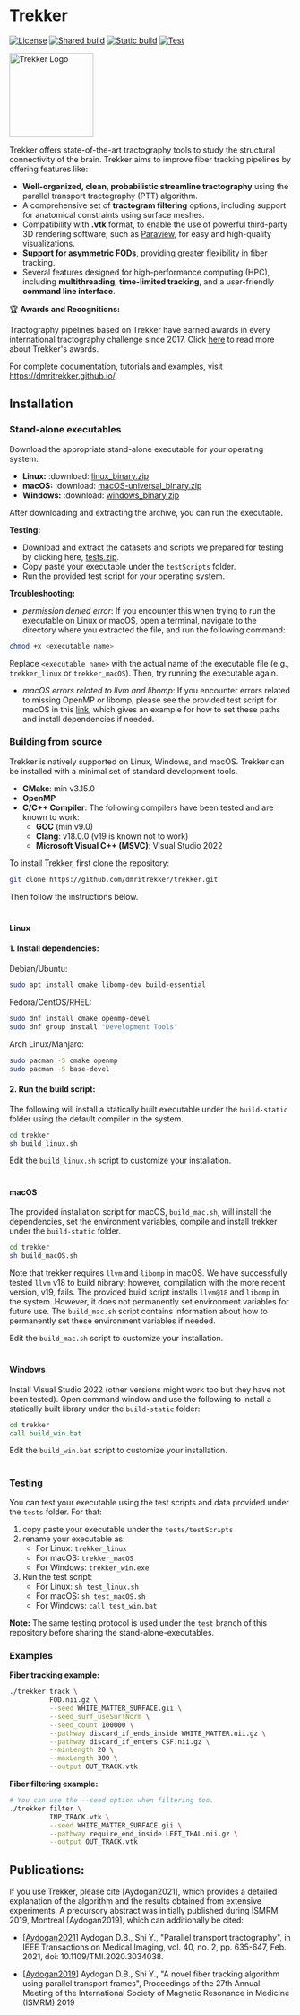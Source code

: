 # Trekker

[![License](https://img.shields.io/badge/License-BSD_3--Clause-blue.svg)](https://opensource.org/licenses/BSD-3-Clause) [![Shared build](https://github.com/dmritrekker/trekker/actions/workflows/build_shared.yml/badge.svg?branch=build)](https://github.com/dmritrekker/trekker/actions/workflows/build_shared.yml) [![Static build](https://github.com/dmritrekker/trekker/actions/workflows/build_static.yml/badge.svg?branch=build)](https://github.com/dmritrekker/trekker/actions/workflows/build_static.yml) [![Test](https://github.com/baranaydogan/trekker/actions/workflows/test.yml/badge.svg?branch=test)](https://github.com/baranaydogan/trekker/actions/workflows/test.yml)

<img src="doc/source/_static/logo_github.png" alt="Trekker Logo" align="center" width="150">

Trekker offers state-of-the-art tractography tools to study the structural connectivity of the brain. Trekker aims to improve fiber tracking pipelines by offering features like:

- **Well-organized, clean, probabilistic streamline tractography** using the parallel transport tractography (PTT) algorithm.
- A comprehensive set of **tractogram filtering** options, including support for anatomical constraints using surface meshes.
- Compatibility with **.vtk** format, to enable the use of powerful third-party 3D rendering software, such as [Paraview](https://www.paraview.org/), for easy and high-quality visualizations.
- **Support for asymmetric FODs**, providing greater flexibility in fiber tracking.
- Several features designed for high-performance computing (HPC), including **multithreading**, **time-limited tracking**, and a user-friendly **command line interface**.

🏆 **Awards and Recognitions:**

Tractography pipelines based on Trekker have earned awards in every international tractography challenge since 2017. Click [here](https://dmritrekker.github.io/about/awards.html) to read more about Trekker's awards.

For complete documentation, tutorials and examples, visit https://dmritrekker.github.io/.

## Installation

### Stand-alone executables

Download the appropriate stand-alone executable for your operating system:

*   **Linux:** :download: [linux_binary.zip](https://github.com/dmritrekker/trekker/releases/download/v1.0.0-rc4/linux_binary.zip)
*   **macOS:** :download: [macOS-universal_binary.zip](https://github.com/dmritrekker/trekker/releases/download/v1.0.0-rc4/macOS-universal_binary.zip)
*   **Windows:** :download: [windows_binary.zip](https://github.com/dmritrekker/trekker/releases/download/v1.0.0-rc4/windows_binary.zip)

After downloading and extracting the archive, you can run the executable.

**Testing:**

- Download and extract the datasets and scripts we prepared for testing by clicking here, [tests.zip](https://github.com/dmritrekker/trekker/releases/download/v1.0.0-rc4/tests.zip).
- Copy paste your executable under the ``testScripts`` folder.
- Run the provided test script for your operating system.


**Troubleshooting:** 

- *permission denied error*: If you encounter this when trying to run the executable on Linux or macOS, open a terminal, navigate to the directory where you extracted the file, and run the following command:

```bash
chmod +x <executable name>
```

Replace ``<executable name>`` with the actual name of the executable file (e.g., ``trekker_linux`` or ``trekker_macOS``).  Then, try running the executable again.

- *macOS errors related to llvm and libomp*: If you encounter errors related to missing OpenMP or libomp, please see the provided test script for macOS in this [link](https://github.com/dmritrekker/trekker/blob/main/tests/testScripts/test_macOS.sh), which gives an example for how to set these paths and install dependencies if needed.



### Building from source

Trekker is natively supported on Linux, Windows, and macOS. Trekker can be installed with a minimal set of standard development tools.

*   **CMake**: min v3.15.0
*   **OpenMP**
*   **C/C++ Compiler**: The following compilers have been tested and are known to work:
    *   **GCC** (min v9.0)
    *   **Clang**: v18.0.0 (v19 is known not to work)
    *   **Microsoft Visual C++ (MSVC)**: Visual Studio 2022

To install Trekker, first clone the repository: 

```bash
git clone https://github.com/dmritrekker/trekker.git
```

Then follow the instructions below.


#
#### Linux

#### 1. Install dependencies:

Debian/Ubuntu:
```bash
sudo apt install cmake libomp-dev build-essential
```

Fedora/CentOS/RHEL:
```bash
sudo dnf install cmake openmp-devel
sudo dnf group install "Development Tools"
```

Arch Linux/Manjaro:
```bash
sudo pacman -S cmake openmp
sudo pacman -S base-devel
```

#### 2. Run the build script:

The following will install a statically built executable under the `build-static` folder using the default compiler in the system.
```bash
cd trekker
sh build_linux.sh
```


Edit the `build_linux.sh` script to customize your installation.

#
#### macOS

The provided installation script for macOS, `build_mac.sh`, will install the dependencies, set the environment variables, compile and install trekker under the `build-static` folder.

```bash
cd trekker
sh build_macOS.sh
```

Note that trekker requires `llvm` and `libomp` in macOS. We have successfully tested `llvm` v18 to build nibrary; however, compilation with the more recent version, v19, fails. The provided build script installs `llvm@18` and `libomp` in the system. However, it does not permanently set environment variables for future use. The `build_mac.sh` script contains information about how to permanently set these environment variables if needed.

Edit the `build_mac.sh` script to customize your installation.

#
#### Windows

Install Visual Studio 2022 (other versions might work too but they have not been tested). Open command window and use the following to install a statically built library under the `build-static` folder:

```cmd
cd trekker
call build_win.bat
```

Edit the `build_win.bat` script to customize your installation.

#
### Testing

You can test your executable using the test scripts and data provided under the `tests` folder. For that:

1. copy paste your executable under the `tests/testScripts`
2. rename your executable as:
    - For Linux: `trekker_linux`
    - For macOS: `trekker_macOS` 
    - For Windows: `trekker_win.exe`
3. Run the test script:
    - For Linux: `sh test_linux.sh`
    - For macOS: `sh test_macOS.sh`
    - For Windows: `call test_win.bat`

**Note:** The same testing protocol is used under the `test` branch of this repository before sharing the stand-alone-executables.

### Examples

**Fiber tracking example:**
```bash
./trekker track \
          FOD.nii.gz \
          --seed WHITE_MATTER_SURFACE.gii \
          --seed_surf_useSurfNorm \
          --seed_count 100000 \
          --pathway discard_if_ends_inside WHITE_MATTER.nii.gz \
          --pathway discard_if_enters CSF.nii.gz \
          --minLength 20 \
          --maxLength 300 \
          --output OUT_TRACK.vtk
```

**Fiber filtering example:**
```bash
# You can use the --seed option when filtering too.
./trekker filter \
          INP_TRACK.vtk \
          --seed WHITE_MATTER_SURFACE.gii \
          --pathway require_end_inside LEFT_THAL.nii.gz \
          --output OUT_TRACK.vtk
```


Publications:
------------

If you use Trekker, please cite [Aydogan2021], which provides a detailed explanation of the algorithm and the results obtained from extensive experiments. A precursory abstract was initially published during ISMRM 2019, Montreal [Aydogan2019], which can additionally be cited:

- [[Aydogan2021](https://ieeexplore.ieee.org/abstract/document/9239977/)] Aydogan D.B., Shi Y., "Parallel transport tractography", in IEEE Transactions on Medical Imaging, vol. 40, no. 2, pp. 635-647, Feb. 2021, doi: 10.1109/TMI.2020.3034038.

- [[Aydogan2019](https://www.researchgate.net/publication/336847169_A_novel_fiber-tracking_algorithm_using_parallel_transport_frames)] Aydogan D.B., Shi Y., "A novel fiber tracking algorithm using parallel transport frames", Proceedings of the 27th Annual Meeting of the International Society of Magnetic Resonance in Medicine (ISMRM) 2019
